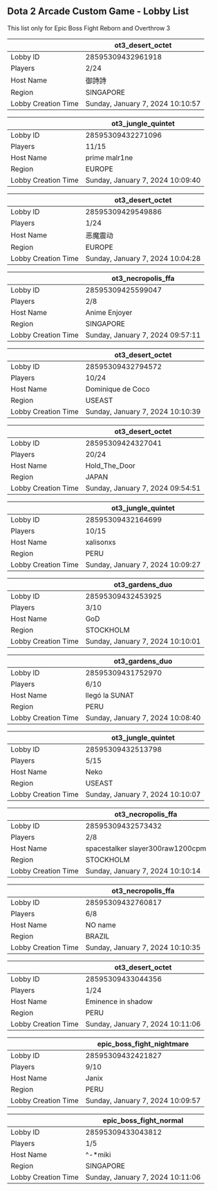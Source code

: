 ## Dota 2 Arcade Custom Game - Lobby List

This list only for Epic Boss Fight Reborn and Overthrow 3

|  | ot3_desert_octet |
| ------ | ------ |
| Lobby ID | 28595309432961918 |
| Players | 2/24 |
| Host Name | 御詩詩 |
| Region | SINGAPORE |
| Lobby Creation Time | Sunday, January 7, 2024 10:10:57 |


|  | ot3_jungle_quintet |
| ------ | ------ |
| Lobby ID | 28595309432271096 |
| Players | 11/15 |
| Host Name | prime malr1ne |
| Region | EUROPE |
| Lobby Creation Time | Sunday, January 7, 2024 10:09:40 |


|  | ot3_desert_octet |
| ------ | ------ |
| Lobby ID | 28595309429549886 |
| Players | 1/24 |
| Host Name | 恶魔震动 |
| Region | EUROPE |
| Lobby Creation Time | Sunday, January 7, 2024 10:04:28 |


|  | ot3_necropolis_ffa |
| ------ | ------ |
| Lobby ID | 28595309425599047 |
| Players | 2/8 |
| Host Name | Anime Enjoyer |
| Region | SINGAPORE |
| Lobby Creation Time | Sunday, January 7, 2024 09:57:11 |


|  | ot3_desert_octet |
| ------ | ------ |
| Lobby ID | 28595309432794572 |
| Players | 10/24 |
| Host Name | Dominique de Coco |
| Region | USEAST |
| Lobby Creation Time | Sunday, January 7, 2024 10:10:39 |


|  | ot3_desert_octet |
| ------ | ------ |
| Lobby ID | 28595309424327041 |
| Players | 20/24 |
| Host Name | Hold_The_Door |
| Region | JAPAN |
| Lobby Creation Time | Sunday, January 7, 2024 09:54:51 |


|  | ot3_jungle_quintet |
| ------ | ------ |
| Lobby ID | 28595309432164699 |
| Players | 10/15 |
| Host Name | xalisonxs |
| Region | PERU |
| Lobby Creation Time | Sunday, January 7, 2024 10:09:27 |


|  | ot3_gardens_duo |
| ------ | ------ |
| Lobby ID | 28595309432453925 |
| Players | 3/10 |
| Host Name | GoD |
| Region | STOCKHOLM |
| Lobby Creation Time | Sunday, January 7, 2024 10:10:01 |


|  | ot3_gardens_duo |
| ------ | ------ |
| Lobby ID | 28595309431752970 |
| Players | 6/10 |
| Host Name | llegó la SUNAT |
| Region | PERU |
| Lobby Creation Time | Sunday, January 7, 2024 10:08:40 |


|  | ot3_jungle_quintet |
| ------ | ------ |
| Lobby ID | 28595309432513798 |
| Players | 5/15 |
| Host Name | Neko |
| Region | USEAST |
| Lobby Creation Time | Sunday, January 7, 2024 10:10:07 |


|  | ot3_necropolis_ffa |
| ------ | ------ |
| Lobby ID | 28595309432573432 |
| Players | 2/8 |
| Host Name | spacestalker slayer300raw1200cpm |
| Region | STOCKHOLM |
| Lobby Creation Time | Sunday, January 7, 2024 10:10:14 |


|  | ot3_necropolis_ffa |
| ------ | ------ |
| Lobby ID | 28595309432760817 |
| Players | 6/8 |
| Host Name | NO name |
| Region | BRAZIL |
| Lobby Creation Time | Sunday, January 7, 2024 10:10:35 |


|  | ot3_desert_octet |
| ------ | ------ |
| Lobby ID | 28595309433044356 |
| Players | 1/24 |
| Host Name | Eminence in shadow |
| Region | PERU |
| Lobby Creation Time | Sunday, January 7, 2024 10:11:06 |


|  | epic_boss_fight_nightmare |
| ------ | ------ |
| Lobby ID | 28595309432421827 |
| Players | 9/10 |
| Host Name | Janix |
| Region | PERU |
| Lobby Creation Time | Sunday, January 7, 2024 10:09:57 |


|  | epic_boss_fight_normal |
| ------ | ------ |
| Lobby ID | 28595309433043812 |
| Players | 1/5 |
| Host Name | ^-*miki |
| Region | SINGAPORE |
| Lobby Creation Time | Sunday, January 7, 2024 10:11:06 |


